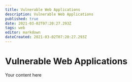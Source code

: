 ```yaml
---
title: Vulnerable Web Applications
description: Vulnerable Web Applications
published: true
date: 2021-03-02T07:20:27.293Z
tags: web
editor: markdown
dateCreated: 2021-03-02T07:20:27.293Z
---
```


# Vulnerable Web Applications
Your content here